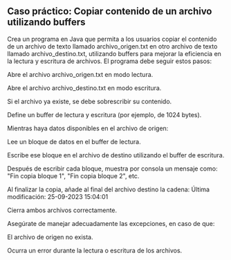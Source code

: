 ## Caso práctico: Copiar contenido de un archivo utilizando buffers

Crea un programa en Java que permita a los usuarios copiar el contenido de un archivo de texto llamado archivo_origen.txt en otro archivo de texto llamado archivo_destino.txt, utilizando buffers para mejorar la eficiencia en la lectura y escritura de archivos.
El programa debe seguir estos pasos:

Abre el archivo archivo_origen.txt en modo lectura.

Abre el archivo archivo_destino.txt en modo escritura.

Si el archivo ya existe, se debe sobrescribir su contenido.

Define un buffer de lectura y escritura (por ejemplo, de 1024 bytes).

Mientras haya datos disponibles en el archivo de origen:

Lee un bloque de datos en el buffer de lectura.

Escribe ese bloque en el archivo de destino utilizando el buffer de escritura.

Después de escribir cada bloque, muestra por consola un mensaje como:
"Fin copia bloque 1", "Fin copia bloque 2", etc.

Al finalizar la copia, añade al final del archivo destino la cadena:
Última modificación: 25-09-2023 15:04:01

Cierra ambos archivos correctamente.

Asegúrate de manejar adecuadamente las excepciones, en caso de que:

El archivo de origen no exista.

Ocurra un error durante la lectura o escritura de los archivos.